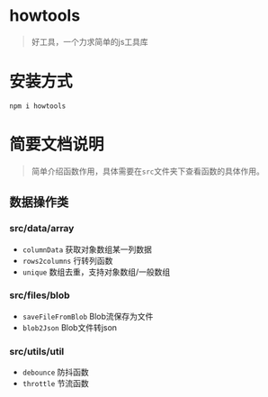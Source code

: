 # howtools

> 好工具，一个力求简单的js工具库

# 安装方式

`npm i howtools`

# 简要文档说明

> 简单介绍函数作用，具体需要在`src`文件夹下查看函数的具体作用。

## 数据操作类
### src/data/array
  - `columnData` 获取对象数组某一列数据
  - `rows2columns` 行转列函数
  - `unique` 数组去重，支持对象数组/一般数组

### src/files/blob
  - `saveFileFromBlob` Blob流保存为文件
  - `blob2Json` Blob文件转json

### src/utils/util
  -  `debounce` 防抖函数
  -  `throttle` 节流函数